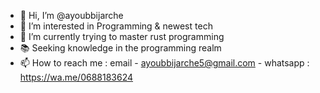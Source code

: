 - 👋 Hi, I’m @ayoubbijarche
- 👀 I’m interested in Programming & newest tech
- 🌱 I’m currently trying to master rust programming
- 📚 Seeking knowledge in the programming realm
- 📫 How to reach me : email - ayoubbijarche5@gmail.com - whatsapp : https://wa.me/0688183624 




